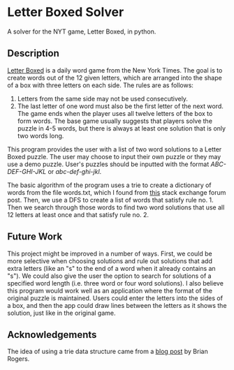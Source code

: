 # Letter Boxed Solver
A solver for the NYT game, Letter Boxed, in python.
## Description
[Letter Boxed](https://www.nytimes.com/puzzles/letter-boxed) is a daily word game from the New York Times. The goal is to create words out of the 12 given letters, which are arranged into the shape of a box with three letters on each side. The rules are as follows:
1. Letters from the same side may not be used consecutively.
2. The last letter of one word must also be the first letter of the next word.
The game ends when the player uses all twelve letters of the box to form words. The base game usually suggests that players solve the puzzle in 4-5 words, but there is always at least one solution that is only two words long.

This program provides the user with a list of two word solutions to a Letter Boxed puzzle. The user may choose to input their own puzzle or they may use a demo puzzle. User's puzzles should be inputted with the format *ABC-DEF-GHI-JKL* or *abc-def-ghi-jkl*. 

The basic algorithm of the program uses a trie to create a dictionary of words from the file words.txt, which I found from [this](https://boardgames.stackexchange.com/questions/38366/latest-collins-scrabble-words-list-in-text-file) stack exchange forum post. Then, we use a DFS to create a list of words that satisfy rule no. 1. Then we search through those words to find two word solutions that use all 12 letters at least once and that satisfy rule no. 2. 
## Future Work
This project might be improved in a number of ways. First, we could be more selective when choosing solutions and rule out solutions that add extra letters (like an "s" to the end of a word when it already contains an "s"). We could also give the user the option to search for solutions of a specified word length (i.e. three word or four word solutions). I also believe this program would work well as an application where the format of the original puzzle is maintained. Users could enter the letters into the sides of a box, and then the app could draw lines between the letters as it shows the solution, just like in the original game.
## Acknowledgements
The idea of using a trie data structure came from a [blog post](http://writeasync.net/?p=5622#comments) by Brian Rogers.

